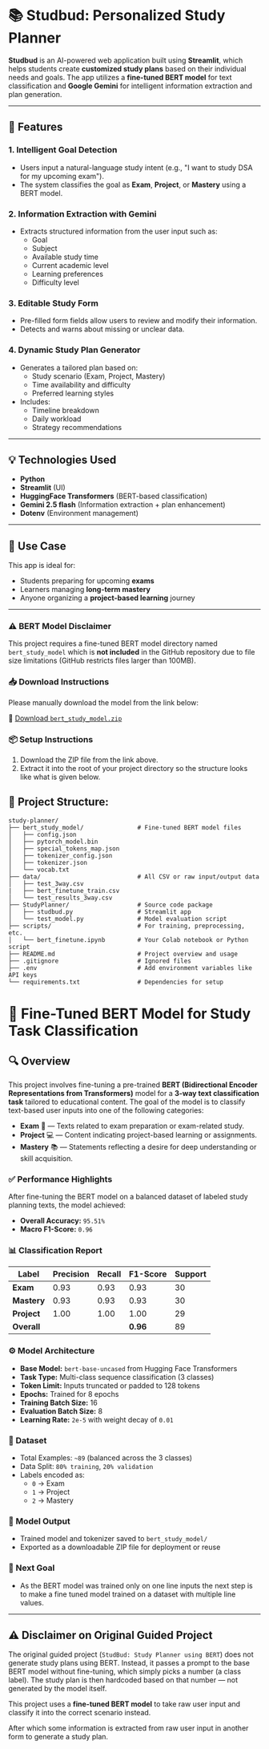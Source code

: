 # 📚 Studbud: Personalized Study Planner

**Studbud** is an AI-powered web application built using **Streamlit**, which helps students create **customized study plans** based on their individual needs and goals. The app utilizes a **fine-tuned BERT model** for text classification and **Google Gemini** for intelligent information extraction and plan generation.

---

## 🚀 Features

### 1. **Intelligent Goal Detection**
- Users input a natural-language study intent (e.g., "I want to study DSA for my upcoming exam").
- The system classifies the goal as **Exam**, **Project**, or **Mastery** using a BERT model.

### 2. **Information Extraction with Gemini**
- Extracts structured information from the user input such as:
  - Goal
  - Subject
  - Available study time
  - Current academic level
  - Learning preferences
  - Difficulty level

### 3. **Editable Study Form**
- Pre-filled form fields allow users to review and modify their information.
- Detects and warns about missing or unclear data.

### 4. **Dynamic Study Plan Generator**
- Generates a tailored plan based on:
  - Study scenario (Exam, Project, Mastery)
  - Time availability and difficulty
  - Preferred learning styles
- Includes:
  - Timeline breakdown
  - Daily workload
  - Strategy recommendations
---

## 💡 Technologies Used
- **Python**
- **Streamlit** (UI)
- **HuggingFace Transformers** (BERT-based classification)
- **Gemini 2.5 flash** (Information extraction + plan enhancement)
- **Dotenv** (Environment management)

---

## 🌟 Use Case
This app is ideal for:
- Students preparing for upcoming **exams**
- Learners managing **long-term mastery**
- Anyone organizing a **project-based learning** journey

---

### ⚠️ BERT Model Disclaimer

This project requires a fine-tuned BERT model directory named `bert_study_model` which is **not included** in the GitHub repository due to file size limitations (GitHub restricts files larger than 100MB).

### 📥 Download Instructions

Please manually download the model from the link below:

🔗 [Download `bert_study_model.zip`](https://drive.google.com/file/d/1id0M2myASpL34piavcAoKJamqN9_d6B9/view?usp=sharing)  

### 📦 Setup Instructions

1. Download the ZIP file from the link above.
2. Extract it into the root of your project directory so the structure looks like what is given below.

## 📁 Project Structure:

```
study-planner/
├── bert_study_model/               # Fine-tuned BERT model files
│   ├── config.json
│   ├── pytorch_model.bin
│   ├── special_tokens_map.json
│   ├── tokenizer_config.json
│   ├── tokenizer.json
│   └── vocab.txt
├── data/                           # All CSV or raw input/output data
│   ├── test_3way.csv
|   ├── bert_finetune_train.csv
│   └── test_results_3way.csv
├── StudyPlanner/                   # Source code package
│   ├── studbud.py                  # Streamlit app
│   └── test_model.py               # Model evaluation script
├── scripts/                        # For training, preprocessing, etc.
│   └── bert_finetune.ipynb         # Your Colab notebook or Python script
├── README.md                       # Project overview and usage
├── .gitignore                      # Ignored files
├── .env                            # Add environment variables like API keys
└── requirements.txt                # Dependencies for setup
```

# 🧠 Fine-Tuned BERT Model for Study Task Classification

## 🔍 Overview

This project involves fine-tuning a pre-trained **BERT (Bidirectional Encoder Representations from Transformers)** model for a **3-way text classification task** tailored to educational content. The goal of the model is to classify text-based user inputs into one of the following categories:

- **Exam** 📝 — Texts related to exam preparation or exam-related study.
- **Project** 💻 — Content indicating project-based learning or assignments.
- **Mastery** 📚 — Statements reflecting a desire for deep understanding or skill acquisition.

### ✅ Performance Highlights

After fine-tuning the BERT model on a balanced dataset of labeled study planning texts, the model achieved:

- **Overall Accuracy:** `95.51%`
- **Macro F1-Score:** `0.96`

### 📊 Classification Report

| Label    | Precision | Recall | F1-Score | Support |
|----------|-----------|--------|----------|---------|
| **Exam**     | 0.93      | 0.93   | 0.93     | 30      |
| **Mastery**  | 0.93      | 0.93   | 0.93     | 30      |
| **Project**  | 1.00      | 1.00   | 1.00     | 29      |
| **Overall**  |           |        | **0.96** | 89      |

### ⚙️ Model Architecture

- **Base Model:** `bert-base-uncased` from Hugging Face Transformers
- **Task Type:** Multi-class sequence classification (3 classes)
- **Token Limit:** Inputs truncated or padded to 128 tokens
- **Epochs:** Trained for 8 epochs
- **Training Batch Size:** 16
- **Evaluation Batch Size:** 8
- **Learning Rate:** `2e-5` with weight decay of `0.01`

### 🧪 Dataset

- Total Examples: `~89` (balanced across the 3 classes)
- Data Split: `80% training`, `20% validation`
- Labels encoded as:
  - `0` → Exam  
  - `1` → Project  
  - `2` → Mastery  

### 💾 Model Output

- Trained model and tokenizer saved to `bert_study_model/`
- Exported as a downloadable ZIP file for deployment or reuse

### 🎯 Next Goal

- As the BERT model was trained only on one line inputs the next step is to make a fine tuned model trained on a dataset with multiple line values.

---

## ⚠️ Disclaimer on Original Guided Project

The original guided project (`StudBud: Study Planner using BERT`) does not generate study plans using BERT. Instead, it passes a prompt to the base BERT model without fine-tuning, which simply picks a number (a class label). The study plan is then hardcoded based on that number — not generated by the model itself.

This project uses a **fine-tuned BERT model** to take raw user input and classify it into the correct scenario instead.

After which some information is extracted from raw user input in another form to generate a study plan.